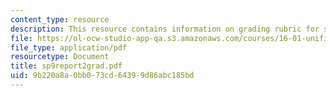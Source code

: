 ```yaml
---
content_type: resource
description: This resource contains information on grading rubric for systems problem.
file: https://ol-ocw-studio-app-qa.s3.amazonaws.com/courses/16-01-unified-engineering-i-ii-iii-iv-fall-2005-spring-2006/9b220a8a0bb073cd64399d86abc185bd_sp9report2grad.pdf
file_type: application/pdf
resourcetype: Document
title: sp9report2grad.pdf
uid: 9b220a8a-0bb0-73cd-6439-9d86abc185bd
---
```

